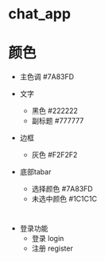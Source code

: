 # chat_app

# 颜色
  - 主色调 #7A83FD

  - 文字
    - 黑色 #222222
    - 副标题 #777777
  
  - 边框
    - 灰色 #F2F2F2

  - 底部tabar
    - 选择颜色 #7A83FD  
    - 未选中颜色 #1C1C1C
#
  - 登录功能
    - 登录 login
    - 注册 register

